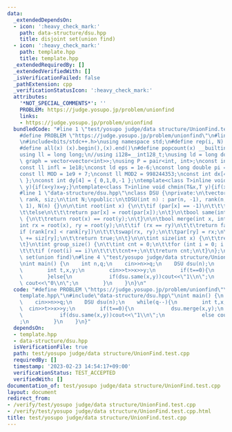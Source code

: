 ```yaml
---
data:
  _extendedDependsOn:
  - icon: ':heavy_check_mark:'
    path: data-structure/dsu.hpp
    title: disjoint set(union find)
  - icon: ':heavy_check_mark:'
    path: template.hpp
    title: template.hpp
  _extendedRequiredBy: []
  _extendedVerifiedWith: []
  _isVerificationFailed: false
  _pathExtension: cpp
  _verificationStatusIcon: ':heavy_check_mark:'
  attributes:
    '*NOT_SPECIAL_COMMENTS*': ''
    PROBLEM: https://judge.yosupo.jp/problem/unionfind
    links:
    - https://judge.yosupo.jp/problem/unionfind
  bundledCode: "#line 1 \"test/yosupo judge/data structure/UnionFind.test.cpp\"\n\
    #define PROBLEM \"https://judge.yosupo.jp/problem/unionfind\"\n#line 1 \"template.hpp\"\
    \n#include<bits/stdc++.h>\nusing namespace std;\n#define rep(i, N)  for(int i=0;i<(N);i++)\n\
    #define all(x) (x).begin(),(x).end()\n#define popcount(x) __builtin_popcount(x)\n\
    using ll = long long;\n//using i128=__int128_t;\nusing ld = long double;\nusing\
    \ graph = vector<vector<int>>;\nusing P = pair<int, int>;\nconst int inf = 1e9;\n\
    const ll infl = 1e18;\nconst ld eps = 1e-6;\nconst long double pi = acos(-1);\n\
    const ll MOD = 1e9 + 7;\nconst ll MOD2 = 998244353;\nconst int dx[4] = { 1,0,-1,0\
    \ };\nconst int dy[4] = { 0,1,0,-1 };\ntemplate<class T>inline void chmax(T&x,T\
    \ y){if(x<y)x=y;}\ntemplate<class T>inline void chmin(T&x,T y){if(x>y)x=y;}\n\
    #line 1 \"data-structure/dsu.hpp\"\nclass DSU {\nprivate:\n\tvector<int> par,\
    \ rank, siz;\n\tint N;\npublic:\n\tDSU(int n) : par(n, -1), rank(n, 0), siz(n,\
    \ 1), N(n) {}\n\n\tint root(int x) {\n\t\tif (par[x] == -1)\n\t\t\treturn x;\n\
    \t\telse\n\t\t\treturn par[x] = root(par[x]);\n\t}\n\tbool same(int x, int y)\
    \ {\n\t\treturn root(x) == root(y);\n\t}\n\n\tbool merge(int x, int y) {\n\t\t\
    int rx = root(x), ry = root(y);\n\t\tif (rx == ry)\n\t\t\treturn false;\n\n\t\t\
    if (rank[rx] < rank[ry])\n\t\t\tswap(rx, ry);\n\t\tpar[ry] = rx;\n\n\t\tsiz[rx]\
    \ += siz[ry];\n\t\treturn true;\n\t}\n\n\tint size(int x) {\n\t\treturn siz[root(x)];\n\
    \t}\n\tint group_size() {\n\t\tint cnt = 0;\n\t\tfor (int i = 0; i < N; i++)\n\
    \t\t\tif (root(i) == i)\n\t\t\t\tcnt++;\n\t\treturn cnt;\n\t}\n};\n///@brief disjoint\
    \ set(union find)\n#line 4 \"test/yosupo judge/data structure/UnionFind.test.cpp\"\
    \nint main() {\n    int n,q;\n    cin>>n>>q;\n    DSU dsu(n);\n    while(q--){\n\
    \        int t,x,y;\n        cin>>t>>x>>y;\n        if(t==0){\n            dsu.merge(x,y);\n\
    \        }else{\n            if(dsu.same(x,y))cout<<\"1\\n\";\n            else\
    \ cout<<\"0\\n\";\n        }\n    }\n}\n"
  code: "#define PROBLEM \"https://judge.yosupo.jp/problem/unionfind\"\n#include\"\
    template.hpp\"\n#include\"data-structure/dsu.hpp\"\nint main() {\n    int n,q;\n\
    \    cin>>n>>q;\n    DSU dsu(n);\n    while(q--){\n        int t,x,y;\n      \
    \  cin>>t>>x>>y;\n        if(t==0){\n            dsu.merge(x,y);\n        }else{\n\
    \            if(dsu.same(x,y))cout<<\"1\\n\";\n            else cout<<\"0\\n\"\
    ;\n        }\n    }\n}"
  dependsOn:
  - template.hpp
  - data-structure/dsu.hpp
  isVerificationFile: true
  path: test/yosupo judge/data structure/UnionFind.test.cpp
  requiredBy: []
  timestamp: '2023-02-23 14:54:17+09:00'
  verificationStatus: TEST_ACCEPTED
  verifiedWith: []
documentation_of: test/yosupo judge/data structure/UnionFind.test.cpp
layout: document
redirect_from:
- /verify/test/yosupo judge/data structure/UnionFind.test.cpp
- /verify/test/yosupo judge/data structure/UnionFind.test.cpp.html
title: test/yosupo judge/data structure/UnionFind.test.cpp
---
```

